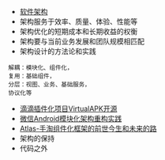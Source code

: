 * [软件架构](https://baike.baidu.com/item/%E8%BD%AF%E4%BB%B6%E6%9E%B6%E6%9E%84/7485920?fr=aladdin)
* 架构服务于效率、质量、体验、性能等
* 架构优化的短期成本和长期收益的权衡
* 架构要与当前业务发展和团队规模相匹配
* 架构设计的方法论和实践
```
解耦：模块化、组件化，
复用：基础组件，
分层：视图、业务、基础服务，
协议化等
```

* [滴滴插件化项目VirtualAPK开源](http://www.infoq.com/cn/news/2017/06/VirtualAPK-opensource?utm_source=news_about_architecture-design&utm_medium=link&utm_campaign=architecture-design)
* [微信Android模块化架构重构实践](https://mp.weixin.qq.com/s?__biz=MzAwNDY1ODY2OQ==&mid=2649286672&idx=1&sn=4d9db00c496fcafd1d3e01d69af083f9&chksm=8334cc92b4434584e8bdb117274f41145fb49ba467ec0cd9ba5e3551a8abf92f1996bd6b147a&mpshare=1&scene=24&srcid=0630STw0N4c83hIAqLo9Tkdm&key=c969774f949c279bf4404f575b096d071dfd21b85924484756752b237733d001fc998a2a59df09557a1190be7ce550df361bb8e62077f558b516011b3c3ce705b5cef390bed833792073e747cdcbbb2e&ascene=0&uin=MTc0NzM4NzU0MA%3D%3D&devicetype=iMac+MacBookPro12%2C1+OSX+OSX+10.12.4+build(16E195)&version=12020610&nettype=WIFI&fontScale=100&pass_ticket=k43tzMF8U5%2FPsgUiLvhHQo3sXCCiUaVGAY20v8HBLLe9kKAiqhQfHGbhVeDiDq29)
* [Atlas-手淘组件化框架的前世今生和未来的路](https://mp.weixin.qq.com/s?__biz=MzAxNDEwNjk5OQ==&mid=2650400348&idx=1&sn=99bc1bce932c5b9000d5b54afa2de70e&chksm=83952e44b4e2a752f2ef0aa2f31c80ff82a2dfdaef433cd5cb733f17eb9ff47899acbde09685&mpshare=1&scene=24&srcid=0630xBc1VqyISqqlOOeGof54&key=c969774f949c279b41505ca7d0c3b547b7694aae72cd532f903bcc00efbc8c9cec1a5a62405a2a17223d09a370575852d2e0306768755c1ad00e0309a7e8dc1ae557ebf30f727d82012dfa50e4f07acc&ascene=0&uin=MTc0NzM4NzU0MA%3D%3D&devicetype=iMac+MacBookPro12%2C1+OSX+OSX+10.12.4+build(16E195)&version=12020610&nettype=WIFI&fontScale=100&pass_ticket=k43tzMF8U5%2FPsgUiLvhHQo3sXCCiUaVGAY20v8HBLLe9kKAiqhQfHGbhVeDiDq29)
* 架构的保持
* 代码之外


